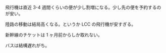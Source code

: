 飛行機は直近 3-4 週間くらいの便が少し割増になる。少し先の便を予約するのが安い。

陸路の移動は結局高くなる。というか LCC の飛行機が安すぎる。

新幹線のチケットは 1 ヶ月前からしか取れない。

バスは結構遅れがち。
